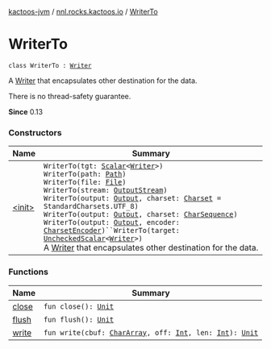 [kactoos-jvm](../../index.md) / [nnl.rocks.kactoos.io](../index.md) / [WriterTo](./index.md)

# WriterTo

`class WriterTo : `[`Writer`](http://docs.oracle.com/javase/8/docs/api/java/io/Writer.html)

A [Writer](http://docs.oracle.com/javase/8/docs/api/java/io/Writer.html) that encapsulates other destination for the data.

There is no thread-safety guarantee.

**Since**
0.13

### Constructors

| Name | Summary |
|---|---|
| [&lt;init&gt;](-init-.md) | `WriterTo(tgt: `[`Scalar`](../../nnl.rocks.kactoos/-scalar/index.md)`<`[`Writer`](http://docs.oracle.com/javase/8/docs/api/java/io/Writer.html)`>)`<br>`WriterTo(path: `[`Path`](http://docs.oracle.com/javase/8/docs/api/java/nio/file/Path.html)`)`<br>`WriterTo(file: `[`File`](http://docs.oracle.com/javase/8/docs/api/java/io/File.html)`)`<br>`WriterTo(stream: `[`OutputStream`](http://docs.oracle.com/javase/8/docs/api/java/io/OutputStream.html)`)`<br>`WriterTo(output: `[`Output`](../../nnl.rocks.kactoos/-output/index.md)`, charset: `[`Charset`](http://docs.oracle.com/javase/8/docs/api/java/nio/charset/Charset.html)` = StandardCharsets.UTF_8)`<br>`WriterTo(output: `[`Output`](../../nnl.rocks.kactoos/-output/index.md)`, charset: `[`CharSequence`](https://kotlinlang.org/api/latest/jvm/stdlib/kotlin/-char-sequence/index.html)`)`<br>`WriterTo(output: `[`Output`](../../nnl.rocks.kactoos/-output/index.md)`, encoder: `[`CharsetEncoder`](http://docs.oracle.com/javase/8/docs/api/java/nio/charset/CharsetEncoder.html)`)``WriterTo(target: `[`UncheckedScalar`](../../nnl.rocks.kactoos.scalar/-unchecked-scalar/index.md)`<`[`Writer`](http://docs.oracle.com/javase/8/docs/api/java/io/Writer.html)`>)`<br>A [Writer](http://docs.oracle.com/javase/8/docs/api/java/io/Writer.html) that encapsulates other destination for the data. |

### Functions

| Name | Summary |
|---|---|
| [close](close.md) | `fun close(): `[`Unit`](https://kotlinlang.org/api/latest/jvm/stdlib/kotlin/-unit/index.html) |
| [flush](flush.md) | `fun flush(): `[`Unit`](https://kotlinlang.org/api/latest/jvm/stdlib/kotlin/-unit/index.html) |
| [write](write.md) | `fun write(cbuf: `[`CharArray`](https://kotlinlang.org/api/latest/jvm/stdlib/kotlin/-char-array/index.html)`, off: `[`Int`](https://kotlinlang.org/api/latest/jvm/stdlib/kotlin/-int/index.html)`, len: `[`Int`](https://kotlinlang.org/api/latest/jvm/stdlib/kotlin/-int/index.html)`): `[`Unit`](https://kotlinlang.org/api/latest/jvm/stdlib/kotlin/-unit/index.html) |
